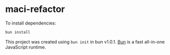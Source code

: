 # maci-refactor

To install dependencies:

```bash
bun install
```

This project was created using `bun init` in bun v1.0.1. [Bun](https://bun.sh) is a fast all-in-one JavaScript runtime.
